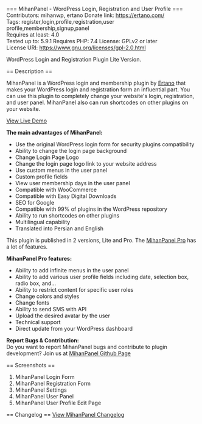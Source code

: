 === MihanPanel - WordPress Login, Registration and User Profile ===  
Contributors: mihanwp, ertano
Donate link: https://ertano.com/  
Tags: register,login,profile,registration,user profile,membership,signup,panel  
Requires at least: 4.0  
Tested up to: 5.9.1
Requires PHP: 7.4
License: GPLv2 or later  
License URI: https://www.gnu.org/licenses/gpl-2.0.html

WordPress Login and Registration Plugin Lite Version.

== Description ==

MihanPanel is a WordPress login and membership plugin by [Ertano](https://ertano.com "Ertano")
 that makes your WordPress login and registration form an influential part.
You can use this plugin to completely change your website's login, registration, and user panel.
MihanPanel also can run shortcodes on other plugins on your website.

[View Live Demo](http://ertano.com/demo/mihanpanel/ "MihanPanel Demo")

**The main advantages of MihanPanel:**
* Use the original WordPress login form for security plugins compatibility
* Ability to change the login page background
* Change Login Page Logo
* Change the login page logo link to your website address
* Use custom menus in the user panel
* Custom profile fields
* View user membership days in the user panel
* Compatible with WooCommerce
* Compatible with Easy Digital Downloads
* SEO for Google
* Compatible with 99% of plugins in the WordPress repository
* Ability to run shortcodes on other plugins
* Multilingual capability
* Translated into Persian and English

This plugin is published in 2 versions, Lite and Pro. The [MihanPanel Pro](https://ertano.com/mihanpanel/ "WordPress Login and Registration Plugin") has a lot of features.

**MihanPanel Pro features:**
* Ability to add infinite menus in the user panel
* Ability to add various user profile fields including date, selection box, radio box, and...
* Ability to restrict content for specific user roles
* Change colors and styles
* Change fonts
* Ability to send SMS with API
* Upload the desired avatar by the user
* Technical support
* Direct update from your WordPress dashboard

**Report Bugs & Contribution:**  
Do you want to report MihanPanel bugs and contribute to plugin development?  Join us at [MihanPanel Github Page](https://github.com/mihanwp/MihanPanel-Lite "MihanPanel on GitHub")

== Screenshots ==

1. MihanPanel Login Form
2. MihanPanel Registration Form
3. MihanPanel Settings
4. MihanPanel User Panel
5. MihanPanel User Profile Edit Page

== Changelog ==
[View MihanPanel Changelog](https://ertano.com/mihanpanel/ "MihanPanel Changelog")
